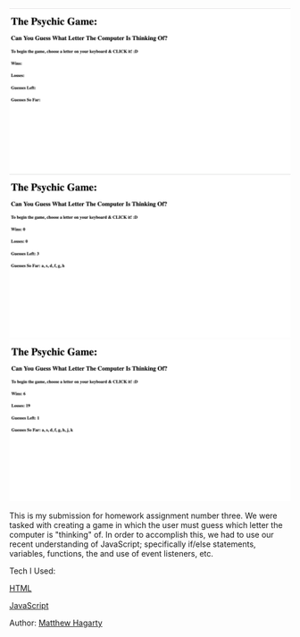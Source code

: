 <img src ="assets/images/psychic-game-1.png">
<img src ="assets/images/psychic-game-2.png">
<img src ="assets/images/psychic-game-3.png">

This is my submission for homework assignment number three. We were tasked with creating a game in which the user must guess which letter the computer is "thinking" of. In order to accomplish this, we had to use our recent understanding of JavaScript; specifically if/else statements, variables, functions, the and use of event listeners, etc. 

Tech I Used:

[HTML](https://www.w3schools.com/html/html_intro.asp)

[JavaScript](https://www.w3schools.com/html_css.asp)

Author: [Matthew Hagarty](https://github.com/matthewryanhagarty)
